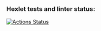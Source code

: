 ### Hexlet tests and linter status:
[![Actions Status](https://github.com/DamperX/frontend-project-lvl1/workflows/hexlet-check/badge.svg)](https://github.com/DamperX/frontend-project-lvl1/actions)